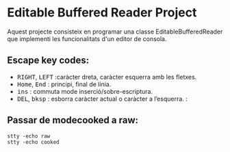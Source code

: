 # Editable Buffered Reader Project
Aquest projecte consisteix en programar una classe EditableBufferedReader que implementi les funcionalitats d'un editor de consola.

## Escape key codes:
- <kbd>RIGHT</kbd>, <kbd>LEFT</kbd> :caràcter dreta, caràcter esquerra amb les fletxes.
- <kbd>Home</kbd>, <kbd>End</kbd> : principi, final de línia.
- <kbd>ins</kbd> : commuta mode inserció/sobre-escriptura.
- <kbd>DEL</kbd>, <kbd>bksp</kbd> : esborra caràcter actual o caràcter a l’esquerra. :

## Passar de modecooked a raw:
```console
stty -echo raw 
stty -echo cooked
```